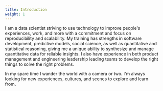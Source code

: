 ```yaml
---
title: Introduction
weight: 1
---
```


I am a data scientist striving to use technology to improve people's experiences, work, and more with a commitment and focus on reproducibility and scalability. My training has strengths in software development, predictive models, social science, as well as quantitative and statistical reasoning, giving me a unique ability to synthesize and manage quantitative data for reliable insights. I also have experience in both product management and engineering leadership leading teams to develop the right things to solve the right problems.

In my spare time I wander the world with a camera or two. I'm always looking for new experiences, cultures, and scenes to explore and learn from. 
